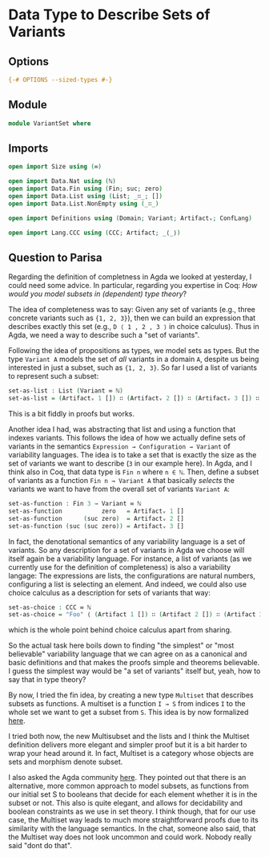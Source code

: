 # Data Type to Describe Sets of Variants

## Options

```agda
{-# OPTIONS --sized-types #-}
```

## Module

```agda
module VariantSet where
```

## Imports

```agda
open import Size using (∞)

open import Data.Nat using (ℕ)
open import Data.Fin using (Fin; suc; zero)
open import Data.List using (List; _∷_; [])
open import Data.List.NonEmpty using (_∷_)

open import Definitions using (Domain; Variant; Artifactᵥ; ConfLang)

open import Lang.CCC using (CCC; Artifact; _⟨_⟩)
```

## Question to Parisa

Regarding the definition of completness in Agda we looked at yesterday, I could need some advice. In particular, regarding you expertise in Coq: _How would you model subsets in (dependent) type theory_?

The idea of completeness was to say: Given any set of variants (e.g., three concrete variants such as `{1, 2, 3}`), then we can build an expression that describes exactly this set (e.g., `D ⟨ 1 , 2 , 3 ⟩` in choice calculus). Thus in Agda, we need a way to describe such a "set of variants".

Following the idea of propositions as types, we model sets as types. But the type `Variant A` models the set of _all_ variants in a domain `A`, despite us being interested in just a subset, such as `{1, 2, 3}`. So far I used a list of variants to represent such a subset:
```agda
set-as-list : List (Variant ∞ ℕ)
set-as-list = (Artifactᵥ 1 []) ∷ (Artifactᵥ 2 []) ∷ (Artifactᵥ 3 []) ∷ []
```
This is a bit fiddly in proofs but works.

Another idea I had, was abstracting that list and using a function that indexes variants. This follows the idea of how we actually define sets of variants in the semantics `Expression → Configuration → Variant` of variability languages. The idea is to take a set that is exactly the size as the set of variants we want to describe (`3` in our example here). In Agda, and I think also in Coq, that data type is `Fin n` where `n ∈ ℕ`. Then, define a subset of variants as a function `Fin n → Variant A` that basically _selects_ the variants we want to have from the overall set of variants `Variant A`:
```agda
set-as-function : Fin 3 → Variant ∞ ℕ
set-as-function           zero   = Artifactᵥ 1 []
set-as-function      (suc zero)  = Artifactᵥ 2 []
set-as-function (suc (suc zero)) = Artifactᵥ 3 []
```

In fact, the denotational semantics of any variability language is a set of variants. So any description for a set of variants in Agda we choose will itself again be a variability language. For instance, a list of variants (as we currently use for the definition of completeness) is also a variability langage: The expressions are lists, the configurations are natural numbers, configuring a list is selecting an element. And indeed, we could also use choice calculus as a description for sets of variants that way:
```agda
set-as-choice : CCC ∞ ℕ
set-as-choice = "Foo" ⟨ (Artifact 1 []) ∷ (Artifact 2 []) ∷ (Artifact 3 []) ∷ [] ⟩
```
which is the whole point behind choice calculus apart from sharing.

So the actual task here boils down to finding "the simplest" or "most believable" variability language that we can agree on as a canonical and basic definitions and that makes the proofs simple and theorems believable. I guess the simplest way would be "a set of variants" itself but, yeah, how to say that in type theory?

By now, I tried the fin idea, by creating a new type `Multiset` that describes subsets as functions.
A multiset is a function `I → S` from indices `I` to the whole set we want to get a subset from `S`.
This idea is by now formalized [here](Data/Multiset.lagda.md).

I tried both now, the new Multisubset and the lists and I think the Multiset definition delivers more elegant and simpler proof but it is a bit harder to wrap your head around it. In fact, Multiset is a category whose objects are sets and morphism denote subset.

I also asked the Agda community [here](https://agda.zulipchat.com/#narrow/stream/259644-newcomers/topic/Describing.20Subsets). They pointed out that there is an alternative, more common approach to model subsets, as functions from our initial set S to booleans that decide for each element whether it is in the subset or not. This also is quite elegant, and allows for decidability and boolean constraints as we use in set theory. I think though, that for our use case, the Multiset way leads to much more straightforward proofs due to its similarity with the language semantics. In the chat, someone also said, that the Multiset way does not look uncommon and could work. Nobody really said "dont do that".

